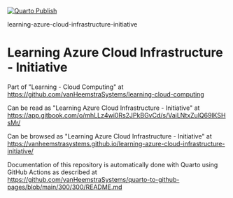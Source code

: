[![Quarto Publish](https://github.com/vanHeemstraSystems/learning-azure-cloud-infrastructure-initiative/actions/workflows/publish.yml/badge.svg)](https://github.com/vanHeemstraSystems/learning-azure-cloud-infrastructure-initiative/actions/workflows/publish.yml)

learning-azure-cloud-infrastructure-initiative
# Learning Azure Cloud Infrastructure - Initiative

Part of "Learning - Cloud Computing" at https://github.com/vanHeemstraSystems/learning-cloud-computing

Can be read as "Learning Azure Cloud Infrastructure - Initiative" at https://app.gitbook.com/o/mhLLz4wi0Rs2JPkBGvCd/s/VaiLNtxZulQ69lKSHsMr/

Can be browsed as "Learning Azure Cloud Infrastructure - Initiative" at https://vanheemstrasystems.github.io/learning-azure-cloud-infrastructure-initiative/

Documentation of this repository is automatically done with Quarto using GitHub Actions as described at https://github.com/vanHeemstraSystems/quarto-to-github-pages/blob/main/300/300/README.md

